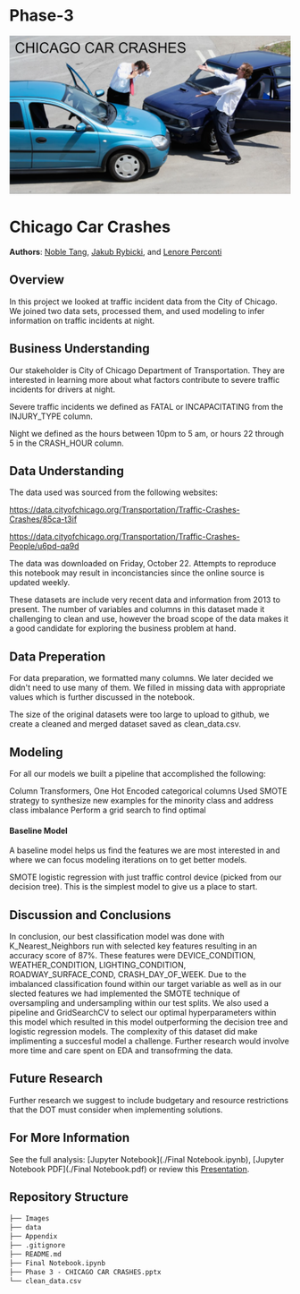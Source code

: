# Phase-3

![Chicago Car Crash Cover](./Images/Chicago_Car_Crash_Cover.PNG)


# Chicago Car Crashes

**Authors**: [Noble Tang](mailto:NobleTang@gmail.com), 
            [Jakub Rybicki](mailto:jakubry92b@gmail.com), and 
            [Lenore Perconti](mailto:Lenorephotography@gmail.com)
 
## Overview

In this project we looked at traffic incident data from the City of Chicago. We joined two data sets, processed them, and used modeling to infer information on traffic incidents at night.

## Business Understanding

Our stakeholder is City of Chicago Department of Transportation. They are interested in learning more about what factors contribute to severe traffic incidents for drivers at night.

Severe traffic incidents we defined as FATAL or INCAPACITATING from the INJURY_TYPE column.

Night we defined as the hours between 10pm to 5 am, or hours 22 through 5 in the CRASH_HOUR column.

## Data Understanding

The data used was sourced from the following websites:

https://data.cityofchicago.org/Transportation/Traffic-Crashes-Crashes/85ca-t3if

https://data.cityofchicago.org/Transportation/Traffic-Crashes-People/u6pd-qa9d

The data was downloaded on Friday, October 22. Attempts to reproduce this notebook may result in inconcistancies since the online source is updated weekly.

These datasets are include very recent data and information from 2013 to present. The number of variables and columns in this dataset made it challenging to clean and use, however the broad scope of the data makes it a good candidate for exploring the business problem at hand.

## Data Preperation

For data preparation, we formatted many columns. We later decided we didn't need to use many of them. We filled in missing data with appropriate values which is further discussed in the notebook.

The size of the original datasets were too large to upload to github, we create a cleaned and merged dataset saved as clean_data.csv.

## Modeling

For all our models we built a pipeline that accomplished the following:

Column Transformers, One Hot Encoded categorical columns
Used SMOTE strategy to synthesize new examples for the minority class and address class imbalance
Perform a grid search to find optimal

#### Baseline Model

A baseline model helps us find the features we are most interested in and where we can focus modeling iterations on to get better models.

SMOTE logistic regression with just traffic control device (picked from our decision tree). This is the simplest model to give us a place to start.

## Discussion and Conclusions

In conclusion, our best classification model was done with K_Nearest_Neighbors run with selected key features resulting in an accuracy score of 87%. These features were DEVICE_CONDITION, WEATHER_CONDITION, LIGHTING_CONDITION, ROADWAY_SURFACE_COND, CRASH_DAY_OF_WEEK.
Due to the imbalanced classification found within our target variable as well as in our slected features we had implemented the SMOTE technique of oversampling and undersampling within our test splits. We also used a pipeline and GridSearchCV to select our optimal hyperparameters within this model which resulted in this model outperforming the decision tree and logistic regression models.
The complexity of this dataset did make implimenting a succesful model a challenge. Further research would involve more time and care spent on EDA and transofrming the data.


## Future Research

Further research we suggest to include budgetary and resource restrictions that the DOT must consider when implementing solutions.

## For More Information

See the full analysis: [Jupyter Notebook](./Final Notebook.ipynb), [Jupyter Notebook PDF](./Final Notebook.pdf) or review this 
[Presentation](https://docs.google.com/presentation/d/1WZkj35Cn_xHzUtpLqt1yHE4x3BEcWc0jfyTcZTvkTf8/edit?usp=sharing).

## Repository Structure

```
├── Images
├── data
├── Appendix
├── .gitignore
├── README.md
├── Final Notebook.ipynb
├── Phase 3 - CHICAGO CAR CRASHES.pptx
└── clean_data.csv
